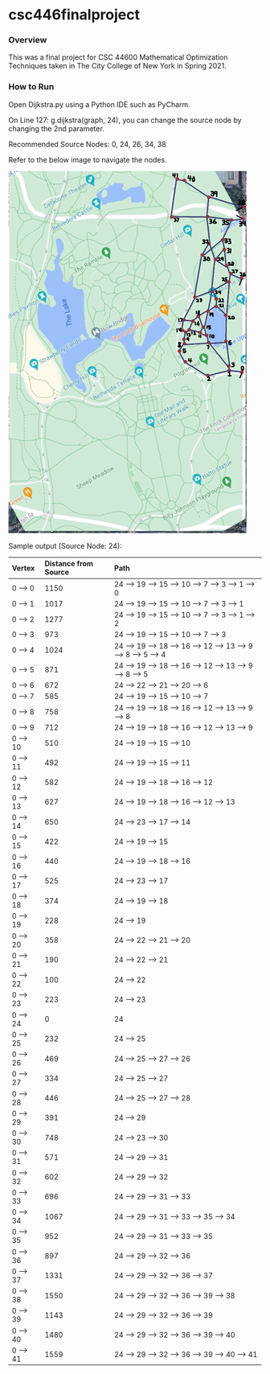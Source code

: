 # csc446finalproject

### Overview

This was a final project for CSC 44600 Mathematical Optimization Techniques taken in The City College of New York in Spring 2021.

### How to Run

Open Dijkstra.py using a Python IDE such as PyCharm.

On Line 127: g.dijkstra(graph, 24), you can change the source node by changing the 2nd parameter.

Recommended Source Nodes:
0, 24, 26, 34, 38

Refer to the below image to navigate the nodes.

<img src="https://github.com/rcung000/csc446finalproject/blob/main/image.png"/>

Sample output (Source Node: 24):

|Vertex|Distance from Source|Path|
|:-----|:-------------------|:---|
|0 --> 0|1150|24 --> 19 --> 15 --> 10 --> 7 --> 3 --> 1 --> 0|
|0 --> 1|1017|24 --> 19 --> 15 --> 10 --> 7 --> 3 --> 1|
|0 --> 2|1277|24 --> 19 --> 15 --> 10 --> 7 --> 3 --> 1 --> 2|
|0 --> 3|973|24 --> 19 --> 15 --> 10 --> 7 --> 3|
|0 --> 4|1024|24 --> 19 --> 18 --> 16 --> 12 --> 13 --> 9 --> 8 --> 5 --> 4|
|0 --> 5|871|24 --> 19 --> 18 --> 16 --> 12 --> 13 --> 9 --> 8 --> 5|
|0 --> 6|672|24 --> 22 --> 21 --> 20 --> 6|
|0 --> 7|585|24 --> 19 --> 15 --> 10 --> 7|
|0 --> 8|758|24 --> 19 --> 18 --> 16 --> 12 --> 13 --> 9 --> 8|
|0 --> 9|712|24 --> 19 --> 18 --> 16 --> 12 --> 13 --> 9|
|0 --> 10|510|24 --> 19 --> 15 --> 10|
|0 --> 11|492|24 --> 19 --> 15 --> 11|
|0 --> 12|582|24 --> 19 --> 18 --> 16 --> 12| 
|0 --> 13|627|24 --> 19 --> 18 --> 16 --> 12 --> 13| 
|0 --> 14|650|24 --> 23 --> 17 --> 14|
|0 --> 15|422|24 --> 19 --> 15|
|0 --> 16|440|24 --> 19 --> 18 --> 16| 
|0 --> 17|525|24 --> 23 --> 17|
|0 --> 18|374|24 --> 19 --> 18|
|0 --> 19|228|24 --> 19|
|0 --> 20|358|24 --> 22 --> 21 --> 20| 
|0 --> 21|190|24 --> 22 --> 21|
|0 --> 22|100|24 --> 22|
|0 --> 23|223|24 --> 23|
|0 --> 24|0|24|
|0 --> 25|232|24 --> 25|
|0 --> 26|469|24 --> 25 --> 27 --> 26|
|0 --> 27|334|24 --> 25 --> 27|
|0 --> 28|446|24 --> 25 --> 27 --> 28|
|0 --> 29|391|24 --> 29|
|0 --> 30|748|24 --> 23 --> 30|
|0 --> 31|571|24 --> 29 --> 31|
|0 --> 32|602|24 --> 29 --> 32|
|0 --> 33|696|24 --> 29 --> 31 --> 33|
|0 --> 34|1067|24 --> 29 --> 31 --> 33 --> 35 --> 34|
|0 --> 35|952|24 --> 29 --> 31 --> 33 --> 35|
|0 --> 36|897|24 --> 29 --> 32 --> 36|
|0 --> 37|1331|24 --> 29 --> 32 --> 36 --> 37|
|0 --> 38|1550|24 --> 29 --> 32 --> 36 --> 39 --> 38|
|0 --> 39|1143|24 --> 29 --> 32 --> 36 --> 39|
|0 --> 40|1480|24 --> 29 --> 32 --> 36 --> 39 --> 40|
|0 --> 41|1559|24 --> 29 --> 32 --> 36 --> 39 --> 40 --> 41|
